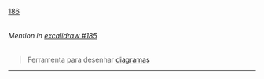 [186](https://github.com/guilhermeprokisch/ideias/issues/186) 
###### 




 ######  Mention in [excalidraw #185](excalidraw-#185)  
 > Ferramenta para desenhar [diagramas](diagramas)

-------------------------------------------------------------------------------

